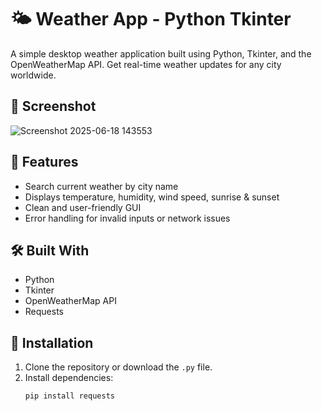 # 🌤️ Weather App - Python Tkinter

A simple desktop weather application built using Python, Tkinter, and the OpenWeatherMap API. Get real-time weather updates for any city worldwide.

## 📸 Screenshot
![Screenshot 2025-06-18 143553](https://github.com/user-attachments/assets/34f23396-4a03-40dd-9db4-714d96818824)


## 🚀 Features
- Search current weather by city name
- Displays temperature, humidity, wind speed, sunrise & sunset
- Clean and user-friendly GUI
- Error handling for invalid inputs or network issues

## 🛠️ Built With
- Python
- Tkinter
- OpenWeatherMap API
- Requests

## 🔧 Installation
1. Clone the repository or download the `.py` file.
2. Install dependencies:
   ```bash
   pip install requests
